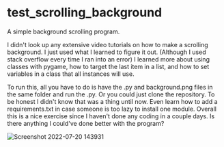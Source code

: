 # test_scrolling_background
A simple background scrolling program.

I didn't look up any extensive video tutorials on how to make a scrolling background. I just used what I learned to figure it out. (Although I used stack overflow every time I ran into an error) I learned more about using classes with pygame, how to target the last item in a list, and how to set variables in a class that all instances will use.

To run this, all you have to do is have the .py and background.png files in the same folder and run the .py. Or you could just clone the repository. To be honest I didn't know that was a thing until now. Even learn how to add a requirements.txt in case someone is too lazy to install one module. Overall this is a nice exercise since I haven't done any coding in a couple days. Is there anything I could've done better with the program?

![Screenshot 2022-07-20 143931](https://user-images.githubusercontent.com/86173616/180060678-bc98d1a3-d3d0-4254-afd4-d7c0692889f1.png)
